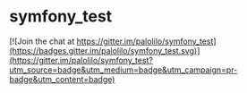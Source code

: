# symfony_test

[![Join the chat at https://gitter.im/palolilo/symfony_test](https://badges.gitter.im/palolilo/symfony_test.svg)](https://gitter.im/palolilo/symfony_test?utm_source=badge&utm_medium=badge&utm_campaign=pr-badge&utm_content=badge)